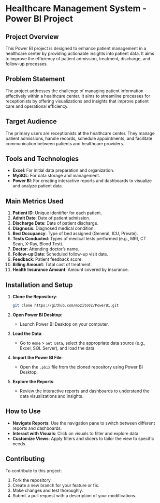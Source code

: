 # Healthcare Management System - Power BI Project

## Project Overview

This Power BI project is designed to enhance patient management in a healthcare center by providing actionable insights into patient data. It aims to improve the efficiency of patient admission, treatment, discharge, and follow-up processes.

## Problem Statement

The project addresses the challenge of managing patient information effectively within a healthcare center. It aims to streamline processes for receptionists by offering visualizations and insights that improve patient care and operational efficiency.

## Target Audience

The primary users are receptionists at the healthcare center. They manage patient admissions, handle records, schedule appointments, and facilitate communication between patients and healthcare providers.

## Tools and Technologies

- **Excel**: For initial data preparation and organization.
- **MySQL**: For data storage and management.
- **Power BI**: For creating interactive reports and dashboards to visualize and analyze patient data.

## Main Metrics Used

1. **Patient ID**: Unique identifier for each patient.
2. **Admit Date**: Date of patient admission.
3. **Discharge Date**: Date of patient discharge.
4. **Diagnosis**: Diagnosed medical condition.
5. **Bed Occupancy**: Type of bed assigned (General, ICU, Private).
6. **Tests Conducted**: Types of medical tests performed (e.g., MRI, CT Scan, X-Ray, Blood Test).
7. **Doctor**: Attending doctor’s name.
8. **Follow-up Date**: Scheduled follow-up visit date.
9. **Feedback**: Patient feedback score.
10. **Billing Amount**: Total cost of treatment.
11. **Health Insurance Amount**: Amount covered by insurance.


## Installation and Setup

1. **Clone the Repository**:
   ```bash
   git clone https://github.com/mozito02/PowerBi.git
   ```

2. **Open Power BI Desktop**:
   - Launch Power BI Desktop on your computer.

3. **Load the Data**:
   - Go to `Home` > `Get Data`, select the appropriate data source (e.g., Excel, SQL Server), and load the data.

4. **Import the Power BI File**:
   - Open the `.pbix` file from the cloned repository using Power BI Desktop.

5. **Explore the Reports**:
   - Review the interactive reports and dashboards to understand the data visualizations and insights.

## How to Use

- **Navigate Reports**: Use the navigation pane to switch between different reports and dashboards.
- **Interact with Visuals**: Click on visuals to filter and explore data.
- **Customize Views**: Apply filters and slicers to tailor the view to specific needs.

## Contributing

To contribute to this project:
1. Fork the repository.
2. Create a new branch for your feature or fix.
3. Make changes and test thoroughly.
4. Submit a pull request with a description of your modifications.

